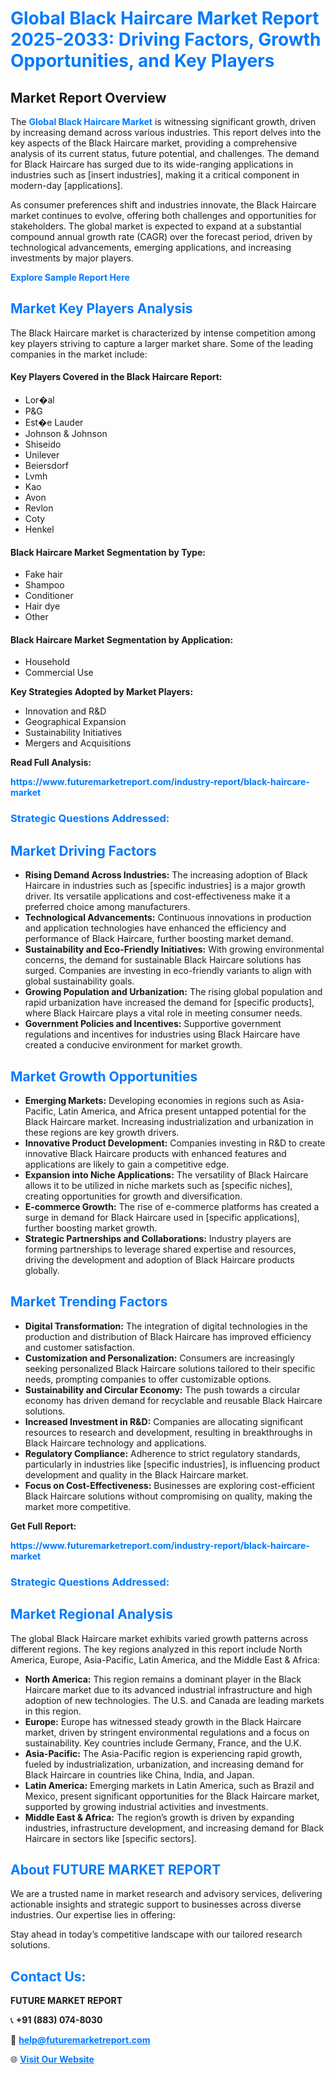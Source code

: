 <h1 style="color: #007BFF;">Global Black Haircare Market Report 2025-2033: Driving Factors, Growth Opportunities, and Key Players</h1>

<section id="overview">
<h2>Market Report Overview</h2>
<p>The <a href="https://www.futuremarketreport.com/industry-report/black-haircare-market" style="color: #007BFF; text-decoration: none;"><strong>Global Black Haircare Market</strong></a> is witnessing significant growth, driven by increasing demand across various industries. This report delves into the key aspects of the Black Haircare market, providing a comprehensive analysis of its current status, future potential, and challenges. The demand for Black Haircare has surged due to its wide-ranging applications in industries such as [insert industries], making it a critical component in modern-day [applications].</p>
<p>As consumer preferences shift and industries innovate, the Black Haircare market continues to evolve, offering both challenges and opportunities for stakeholders. The global market is expected to expand at a substantial compound annual growth rate (CAGR) over the forecast period, driven by technological advancements, emerging applications, and increasing investments by major players.</p>
</section>

<section id="overview">
<p><a href="https://www.futuremarketreport.com/request-sample/reportId=56316" style="color: #007BFF; text-decoration: none;"><strong>Explore Sample Report Here</strong></a></p>
</section>

<section id="key-players">
<h2 style="color: #007BFF;">Market Key Players Analysis</h2>
<p>The Black Haircare market is characterized by intense competition among key players striving to capture a larger market share. Some of the leading companies in the market include:</p>
<h4>Key Players Covered in the Black Haircare Report:</h4>
<ul><li>Lor�al</li><li>P&amp;G</li><li>Est�e Lauder</li><li>Johnson &amp; Johnson</li><li>Shiseido</li><li>Unilever</li><li>Beiersdorf</li><li>Lvmh</li><li>Kao</li><li>Avon</li><li>Revlon</li><li>Coty</li><li>Henkel</li></ul>
<h4>Black Haircare Market Segmentation by Type:</h4>
<ul><li>Fake hair</li><li>Shampoo</li><li>Conditioner</li><li>Hair dye</li><li>Other</li></ul>

<h4>Black Haircare Market Segmentation by Application:</h4>
<ul><li>Household</li><li>Commercial Use</li></ul>
<p><strong>Key Strategies Adopted by Market Players:</strong></p>
<ul>
<li>Innovation and R&D</li>
<li>Geographical Expansion</li>
<li>Sustainability Initiatives</li>
<li>Mergers and Acquisitions</li>
</ul>
</section>

<section>
<p><strong>Read Full Analysis: </strong></p><a href="https://www.futuremarketreport.com/industry-report/black-haircare-market" style="color: #007BFF; text-decoration: none;"><strong>https://www.futuremarketreport.com/industry-report/black-haircare-market</strong></a>
<h3 style="color: #007BFF;">Strategic Questions Addressed:</h3>
</section>

<section id="driving-factors">
<h2 style="color: #007BFF;">Market Driving Factors</h2>
<ul>
<li><strong>Rising Demand Across Industries:</strong> The increasing adoption of Black Haircare in industries such as [specific industries] is a major growth driver. Its versatile applications and cost-effectiveness make it a preferred choice among manufacturers.</li>
<li><strong>Technological Advancements:</strong> Continuous innovations in production and application technologies have enhanced the efficiency and performance of Black Haircare, further boosting market demand.</li>
<li><strong>Sustainability and Eco-Friendly Initiatives:</strong> With growing environmental concerns, the demand for sustainable Black Haircare solutions has surged. Companies are investing in eco-friendly variants to align with global sustainability goals.</li>
<li><strong>Growing Population and Urbanization:</strong> The rising global population and rapid urbanization have increased the demand for [specific products], where Black Haircare plays a vital role in meeting consumer needs.</li>
<li><strong>Government Policies and Incentives:</strong> Supportive government regulations and incentives for industries using Black Haircare have created a conducive environment for market growth.</li>
</ul>
</section>

<section id="growth-opportunities">
<h2 style="color: #007BFF;">Market Growth Opportunities</h2>
<ul>
<li><strong>Emerging Markets:</strong> Developing economies in regions such as Asia-Pacific, Latin America, and Africa present untapped potential for the Black Haircare market. Increasing industrialization and urbanization in these regions are key growth drivers.</li>
<li><strong>Innovative Product Development:</strong> Companies investing in R&D to create innovative Black Haircare products with enhanced features and applications are likely to gain a competitive edge.</li>
<li><strong>Expansion into Niche Applications:</strong> The versatility of Black Haircare allows it to be utilized in niche markets such as [specific niches], creating opportunities for growth and diversification.</li>
<li><strong>E-commerce Growth:</strong> The rise of e-commerce platforms has created a surge in demand for Black Haircare used in [specific applications], further boosting market growth.</li>
<li><strong>Strategic Partnerships and Collaborations:</strong> Industry players are forming partnerships to leverage shared expertise and resources, driving the development and adoption of Black Haircare products globally.</li>
</ul>
</section>

<section id="trending-factors">
<h2 style="color: #007BFF;">Market Trending Factors</h2>
<ul>
<li><strong>Digital Transformation:</strong> The integration of digital technologies in the production and distribution of Black Haircare has improved efficiency and customer satisfaction.</li>
<li><strong>Customization and Personalization:</strong> Consumers are increasingly seeking personalized Black Haircare solutions tailored to their specific needs, prompting companies to offer customizable options.</li>
<li><strong>Sustainability and Circular Economy:</strong> The push towards a circular economy has driven demand for recyclable and reusable Black Haircare solutions.</li>
<li><strong>Increased Investment in R&D:</strong> Companies are allocating significant resources to research and development, resulting in breakthroughs in Black Haircare technology and applications.</li>
<li><strong>Regulatory Compliance:</strong> Adherence to strict regulatory standards, particularly in industries like [specific industries], is influencing product development and quality in the Black Haircare market.</li>
<li><strong>Focus on Cost-Effectiveness:</strong> Businesses are exploring cost-efficient Black Haircare solutions without compromising on quality, making the market more competitive.</li>
</ul>
</section>

<section>
<p><strong>Get Full Report: </strong></p><a href="https://www.futuremarketreport.com/industry-report/black-haircare-market" style="color: #007BFF; text-decoration: none;"><strong>https://www.futuremarketreport.com/industry-report/black-haircare-market</strong></a>
<h3 style="color: #007BFF;">Strategic Questions Addressed:</h3>
</section>


<section id="regional-analysis">
<h2 style="color: #007BFF;">Market Regional Analysis</h2>
<p>The global Black Haircare market exhibits varied growth patterns across different regions. The key regions analyzed in this report include North America, Europe, Asia-Pacific, Latin America, and the Middle East & Africa:</p>
<ul>
<li><strong>North America:</strong> This region remains a dominant player in the Black Haircare market due to its advanced industrial infrastructure and high adoption of new technologies. The U.S. and Canada are leading markets in this region.</li>
<li><strong>Europe:</strong> Europe has witnessed steady growth in the Black Haircare market, driven by stringent environmental regulations and a focus on sustainability. Key countries include Germany, France, and the U.K.</li>
<li><strong>Asia-Pacific:</strong> The Asia-Pacific region is experiencing rapid growth, fueled by industrialization, urbanization, and increasing demand for Black Haircare in countries like China, India, and Japan.</li>
<li><strong>Latin America:</strong> Emerging markets in Latin America, such as Brazil and Mexico, present significant opportunities for the Black Haircare market, supported by growing industrial activities and investments.</li>
<li><strong>Middle East & Africa:</strong> The region’s growth is driven by expanding industries, infrastructure development, and increasing demand for Black Haircare in sectors like [specific sectors].</li>
</ul>
</section>

<footer>
<h2 style="color: #007BFF;">About FUTURE MARKET REPORT</h2>
<p>We are a trusted name in market research and advisory services, delivering actionable insights and strategic support to businesses across diverse industries. Our expertise lies in offering:</p>

<p>Stay ahead in today’s competitive landscape with our tailored research solutions.</p>

<h2 style="color: #007BFF;">Contact Us:</h2>
<p><strong>FUTURE MARKET REPORT</strong></p>
<p>📞 <strong>+91 (883) 074-8030</strong></p>
<p>📧 <strong><a href="mailto:help@futuremarketreport.com" style="color: #007BFF;">help@futuremarketreport.com</a></strong></p>
<p>🌐 <strong><a href="https://www.futuremarketreport.com/" style="color: #007BFF;">Visit Our Website</a></strong></p>
</footer>